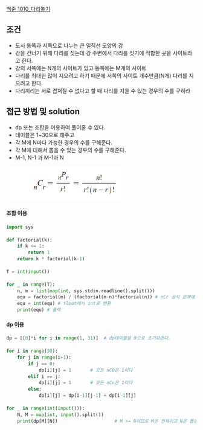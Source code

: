
[백준 1010_다리놓기](https://www.acmicpc.net/problem/1010)


## 조건

- 도시 동쪽과 서쪽으로 나누는 큰 일직선 모양의 강
- 강을 건너기 위해 다리를 짓는데 강 주변에서 다리를 짓기에 적합한 곳을 사이트라고 한다.
- 강의 서쪽에는 N개의 사이트가 있고 동쪽에는 M개의 사이트
- 다리를 최대한 많이 지으려고 하기 때문에 서쪽의 사이트 개수만큼(N개) 다리를 지으려고 한다.
- 다리끼리는 서로 겹쳐질 수 없다고 할 때 다리를 지을 수 있는 경우의 수를 구하라


## 접근 방법 및 solution

- dp 또는 조합을 이용하여 풀어줄 수 있다.
- 테이블은 1~30으로 해주고
- 각 M에 N마다 가능한 경우의 수를 구해준다.
- 각 M에 대해서 뽑을 수 있는 경우의 수를 구해준다.
- M-1, N-1 과 M-1과 N


![](Algorithm/baekjoon/assets/Pasted%20image%2020221029194808.png)


#### 조합 이용

```python
import sys  
  
def factorial(k):  
    if k <= 1:  
        return 1  
    return k * factorial(k-1)  
  
T = int(input())  
  
for _ in range(T):  
    n, m = list(map(int, sys.stdin.readline().split()))  
    equ = factorial(m) / (factorial(m-n)*factorial(n)) # nCr 공식 문제에 맞게 수정  
    equ = int(equ) # float에서 int로 변환  
    print(equ) # 출력

```




#### dp 이용 

```python
dp = [[0]*i for i in range(1, 31)]  # dp테이블을 0으로 초기화한다.  
  
for i in range(30):  
    for j in range(i+1):  
        if j == 0:  
            dp[i][j] = 1       # 모든 nC0은 1이다  
        elif i == j:  
            dp[i][j] = 1       # 모든 nCn은 1이다  
        else:  
            dp[i][j] = dp[i-1][j-1] + dp[i-1][j]  
  
for _ in range(int(input())):  
    N, M = map(int, input().split())  
    print(dp[M][N])                     # M >= N이므로 M은 전체이고 N은 뽑는 경우가 된다
```